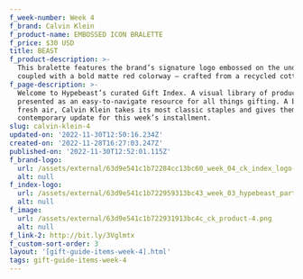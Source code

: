 ```yaml
---
f_week-number: Week 4
f_brand: Calvin Klein
f_product-name: EMBOSSED ICON BRALETTE
f_price: $30 USD
title: BEAST
f_product-description: >-
  This bralette features the brand’s signature logo embossed on the underband
  coupled with a bold matte red colorway – crafted from a recycled cotton blend.
f_page-description: >-
  Welcome to Hypebeast’s curated Gift Index. A visual library of products is
  presented as an easy-to-navigate resource for all things gifting. A breath of
  fresh air, Calvin Klein takes its most classic staples and gives them a
  contemporary update for this week’s installment.
slug: calvin-klein-4
updated-on: '2022-11-30T12:50:16.234Z'
created-on: '2022-11-28T16:27:03.247Z'
published-on: '2022-11-30T12:52:01.115Z'
f_brand-logo:
  url: /assets/external/63d9e541c1b72284cc13bc60_week_04_ck_index_logo-white.png
  alt: null
f_index-logo:
  url: /assets/external/63d9e541c1b722959313bc43_week_03_hypebeast_partner_logo.svg
  alt: null
f_image:
  url: /assets/external/63d9e541c1b722931913bc4c_ck_product-4.png
  alt: null
f_link-2: http://bit.ly/3Vglmtx
f_custom-sort-order: 3
layout: '[gift-guide-items-week-4].html'
tags: gift-guide-items-week-4
---
```



